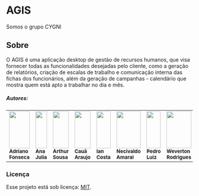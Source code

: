# AGIS

Somos o grupo CYGNI

## Sobre

O AGIS é uma aplicação desktop de gestão de recursos humanos, que visa fornecer todas as funcionalidades desejadas pelo cliente, como a geração de relatórios, criação de escalas de trabalho e comunicação interna das fichas dos funcionários, além da geração de campanhas - calendário que mostra quem está apto a trabalhar no dia e mês.

##### Autores:

<table>
    <tr>
    <td valign="top">
      <a href="https://github.com/Dridr1">
      <img src="https://github.com/Dridr1.png" width="100%" height="100" alt=""/><br /
      ><sub><b>Adriano Fonseca</b></sub></a>
      <br />
    <td valign="top">
      <a href="https://github.com/ailujana">
      <img src="https://github.com/ailujana.png" width="100%" height="100" alt=""/><br /
      ><sub><b>Ana Julia</b></sub></a>
      <br />
    <td valign="top">
      <a href="https://github.com/Tutzs">
      <img src="https://github.com/Tutzs.png" width="100%" height="100" alt=""/><br /
      ><sub><b>Arthur Sousa</b></sub></a>
      <br />
    <td valign="top">
      <a href="https://github.com/caua08">
      <img src="https://github.com/caua08.png" width="100%" height="100" alt=""/><br /
      ><sub><b>Cauã Araujo</b></sub></a>
      <br />
    <td valign="top">
      <a href="https://github.com/iancostag">
      <img src="https://github.com/iancostag.png" width="100%" height="100" alt=""/><br /
      ><sub><b>Ian Costa</b></sub></a>
      <br />
    <td valign="top">
      <a href="https://github.com/junioramaral22">
      <img src="https://github.com/junioramaral22.png" width="100%" height="100" alt=""><br /
      ><sub><b>Necivaldo Amaral</b></sub></a>
      <br />
    <td valign="top">
      <a href="https://github.com/pedroluizfo">
      <img src="https://github.com/pedroluizfo.png" width="100%" height="100" alt=""/><br /
      ><sub><b>Pedro Luiz</b></sub></a>
      <br />
    <td valign="top">
      <a href="https://github.com/SrFokse">
      <img src="https://github.com/SrFokse.png" width="100%" height="100" alt=""/><br /
      ><sub><b>Weverton Rodrigues</b></sub></a>
      <br />
    </tr>
</table>

### Licença

Esse projeto está sob licença: [MIT](LICENSE).